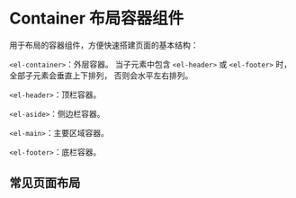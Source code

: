 # Container 布局容器组件
用于布局的容器组件，方便快速搭建页面的基本结构：

`<el-container>`：外层容器。 当子元素中包含 `<el-header>` 或 `<el-footer>` 时，全部子元素会垂直上下排列， 否则会水平左右排列。

`<el-header>`：顶栏容器。

`<el-aside>`：侧边栏容器。

`<el-main>`：主要区域容器。

`<el-footer>`：底栏容器。
## 常见页面布局
<demo vue="./Container_1.vue" />
<demo vue="./Container_2.vue" />
<demo vue="./Container_3.vue" />
<demo vue="./Container_4.vue" />
<demo vue="./Container_5.vue" />